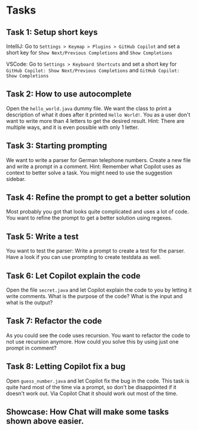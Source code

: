 # Tasks

## Task 1: Setup short keys
IntelliJ: Go to `Settings > Keymap > Plugins > GitHub Copilot` and set a short key for `Show Next/Previous Completions` and `Show Completions`

VSCode: Go to `Settings > Keyboard Shortcuts` and set a short key for `GitHub Copilot: Show Next/Previous Completions` and `GitHub Copilot: Show Completions`

## Task 2: How to use autocomplete
Open the `hello_world.java` dummy file.
We want the class to print a description of what it does after it printed `Hello World!`.
You as a user don't want to write more than 4 letters to get the desired result.
Hint: There are multiple ways, and it is even possible with only 1 letter.

## Task 3: Starting prompting
We want to write a parser for German telephone numbers.
Create a new file and write a prompt in a comment.
Hint: Remember what Copilot uses as context to better solve a task. You might need to use the suggestion sidebar.

## Task 4: Refine the prompt to get a better solution
Most probably you got that looks quite complicated and uses a lot of code.
You want to refine the prompt to get a better solution using regexes.

## Task 5: Write a test
You want to test the parser: Write a prompt to create a test for the parser.
Have a look if you can use prompting to create testdata as well.


## Task 6: Let Copilot explain the code
Open the file `secret.java` and let Copilot explain the code to you by letting it write comments.
What is the purpose of the code? What is the input and what is the output?

## Task 7: Refactor the code
As you could see the code uses recursion. You want to refactor the code to not use recursion anymore.
How could you solve this by using just one prompt in comment?

## Task 8: Letting Copilot fix a bug
Open `guess_number.java` and let Copilot fix the bug in the code.
This task is quite hard most of the time via a prompt, so don't be disappointed if it doesn't work out.
Via Copilot Chat it should work out most of the time.

## Showcase: How Chat will make some tasks shown above easier.